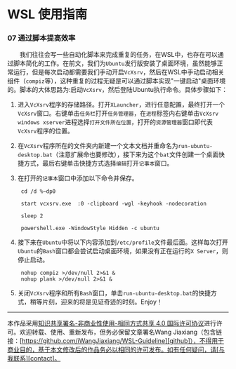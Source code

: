 # WSL 使用指南

### 07 通过脚本提高效率

&emsp;&emsp;我们往往会写一些自动化脚本来完成重复的任务，在WSL中，也存在可以通过脚本简化的工作。在前文，我们为`Ubuntu`发行版安装了桌面环境，虽然能够正常运行，但是每次启动都需要我们手动开启`VcXsrv`，然后在WSL中手动启动相关组件（`compiz`等），这种重复的过程无疑是可以通过脚本实现"一键启动"桌面环境的。脚本的大体思路为:启动`VcXsrv`，然后登陆Ubuntu执行命令。具体步骤如下：

1. 进入`VcXsrv`程序的存储路径。打开`XLauncher`，进行任意配置，最终打开一个`VcXsrv`窗口。右键单击`任务栏`打开`任务管理器`，在`进程`标签内右键单击`VcXsrv windows xserver`进程选择`打开文件所在位置`，打开的`资源管理器`窗口即代表`VcXsrv`程序的位置。

2. 在`VcXsrv`程序所在的文件夹内新建一个文本文档并重命名为`run-ubuntu-desktop.bat`（注意扩展命也要修改），接下来为这个`bat`文件创建一个桌面快捷方式，最后右键单击快捷方式选择`编辑`打开`记事本`窗口。

3. 在打开的`记事本`窗口中添加以下命令并保存。

        cd /d %~dp0

        start vcxsrv.exe  :0 -clipboard -wgl -keyhook -nodecoration

        sleep 2

        powershell.exe -WindowStyle Hidden -c ubuntu

4. 接下来在`Ubuntu`中将以下内容添加到`/etc/profile`文件最后面。这样每次打开`Ubuntu`的`Bash`窗口都会尝试启动桌面环境，如果没有正在运行的`X Server`，则停止启动。

        nohup compiz >/dev/null 2>&1 & 
        nohup plank >/dev/null 2>&1 &

5. 关闭`VcXsrv`程序和所有`Bash`窗口，单击`run-ubuntu-desktop.bat`的快捷方式，稍等片刻，迎来的将是见证奇迹的时刻。Enjoy！



---
本作品采用[知识共享署名-非商业性使用-相同方式共享 4.0 国际许可协议][privacy]进行许可。欢迎转载、使用、重新发布，但务必保留文章署名Wang Jiaxiang（包含链接：[https://github.com/iWangJiaxiang/WSL-Guideline][github]），不得用于商业目的，基于本文修改后的作品务必以相同的许可发布。如有任何疑问，请[与我联系][contact]。 

[privacy]:https://creativecommons.org/licenses/by-nc-sa/4.0/
[github]:https://github.com/iWangJiaxiang/WSL-Guideline
[contact]:mailto:iwangjiaxiang@outlook.com